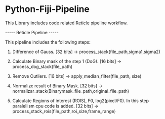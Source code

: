 # Python-Fiji-Pipeline
This Library includes code related Reticle pipeline workflow.


----- Reticle Pipeline -----

This pipeline includes the following steps:

1. Difference of Gauss. [32 bits] 
-> process_stack(file_path,sigma1,sigma2)  

2. Calculate Binary mask of the step 1 (DoG). [16 bits]
-> process_dog_stack(file_path) 

3. Remove Outliers.  [16 bits]
-> apply_median_filter(file_path, size) 

4. Normalize result of Binary Mask. [32 bits]
-> normalizar_stack(Binarymask_file_path,original_file_path)  

5. Calculate Regions of interest (ROIS), F0, log2(pixel/F0). 
In this step paralellism cpu code is added. [32 bits]
-> process_stack_rois(file_path,roi_size,frame_range)  




